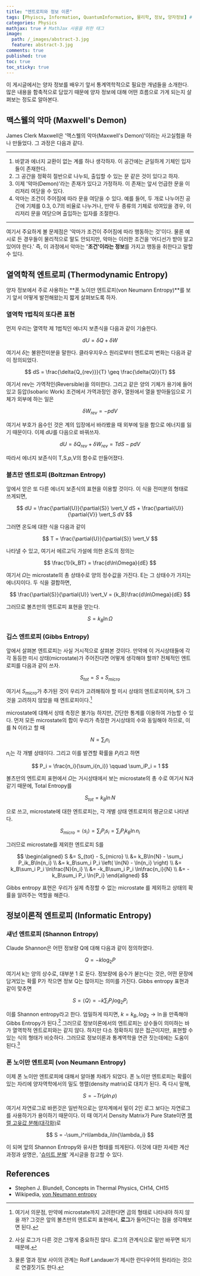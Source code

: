 ```yaml
---
title: "엔트로피와 정보 이론"
tags: [Phyiscs, Information, QuantumInformation, 물리학, 정보, 양자정보] # 태그 입력
categories: Physics
mathjax: true # MathJax 사용을 위한 태그
image:
  path: /_images/abstract-3.jpg
  feature: abstract-3.jpg
comments: true
published: true
toc: true
toc_sticky: true
---
```


이 게시글에서는 양자 정보를 배우기 앞서 통계역학적으로 필요한 개념들을 소개한다. 많은 내용을 함축적으로 담았기 때문에 양자 정보에 대해 어떤 흐름으로 가게 되는지 살펴보는 정도로 알아본다.

## 맥스웰의 악마 (Maxwell's Demon)
James Clerk Maxwell은 '맥스웰의 악마(Maxwell's Demon)'이라는 사고실험을 하나 만들었다. 그 과정은 다음과 같다.

----

1. 바깥과 에너지 교환이 없는 계를 하나 생각하자. 이 공간에는 균일하게 기체인 입자들이 존재한다.
2. 그 공간을 정확히 절반으로 나누되, 출입할 수 있는 문 같은 것이 있다고 하자.
3. 이제 '악마(Demon)'라는 존재가 있다고 가정하자. 이 존재는 앞서 언급한 문을 이리저리 여닫을 수 있다.
4. 악마는 조건이 주어짐에 따라 문을 여닫을 수 있다. 예를 들어, 두 개로 나누어진 공간에 기체를 0.3, 0.7의 비율로 나누거나, 만약 두 종류의 기체로 섞여있을 경우,
이리저리 문을 여닫으며 출입하는 입자를 조절한다.

----

여기서 주요하게 볼 문제점은 '악마가 조건이 주어짐에 따라 행동하는 것'이다. 물론 예시로 든 경우들이 물리적으로 말도 안되지만, 악마는 이러한 조건을 '어디선가 받아 알고 있어야 한다.'
즉, 이 과정에서 악마는 **'조건'이라는 정보**를 가지고 행동을 취한다고 말할 수 있다. 

## 열역학적 엔트로피 (Thermodynamic Entropy)
양자 정보에서 주로 사용하는 **폰 노이만 엔트로피(von Neumann Entropy)**를 보기 앞서 어떻게 발전해왔는지 짧게 살펴보도록 하자. 

### 열역학 1법칙의 또다른 표현
먼저 우리는 열역학 제 1법칙인 에너지 보존식을 다음과 같이 기술한다.

$$
dU = \delta{Q} + \delta{W}
$$

여기서 $\delta$는 불완전미분을 말한다. 클라우지우스 원리로부터 엔트로피 변화는 다음과 같이 정의되었다.

$$
dS = \frac{\delta{Q_{rev}}}{T} \geq \frac{\delta{Q}}{T} 
$$

여기서 rev는 가역적인(Reversible)을 의미한다. 그리고 같은 양의 기체가 용기에 들어있고 등압(Isobaric Work) 조건에서 가역과정인 경우, 열원에서 열을 받아들임으로 기체가 외부에 하는 일은

$$
\delta{W}_{rev} = -pdV
$$

여기서 부호가 음수인 것은 계의 입장에서 바라봤을 때 외부에 일을 함으로 에너지를 잃기 때문이다. 이제 dU를 다음으로 바꿔쓰자.

$$
dU = \delta{Q_{rev}} + \delta{W_{rev}} = TdS - pdV
$$

따라서 에너지 보존식이 T,S,p,V의 함수로 만들어졌다. 

### 볼츠만 엔트로피 (Boltzman Entropy)
앞에서 얻은 또 다른 에너지 보존식의 표현을 이용할 것이다. 이 식을 전미분의 형태로 쓰게되면,

$$
dU = \frac{\partial{U}}{\partial{S}} \vert_V dS + \frac{\partial{U}}{\partial{V}} \vert_S dV
$$

그러면 온도에 대한 식을 다음과 같이

$$
T = \frac{\partial{U}}{\partial{S}} \vert_V
$$

나타낼 수 있고, 여기서 에르고딕 가설에 의한 온도의 정의는

$$
\frac{1}{k_BT} = \frac{d\ln\Omega}{dE}
$$

여기서 $\Omega$는 microstate의 총 상태수로 양의 정수값을 가진다. E는 그 상태수가 가지는 에너지이다.
두 식을 결합하면,

$$
\frac{\partial{S}}{\partial{U}} \vert_V = {k_B}\frac{d\ln\Omega}{dE}
$$

그러므로 볼츠만의 엔트로피 표현을 얻는다.

$$
S = k_B\ln\Omega
$$

### 깁스 엔트로피 (Gibbs Entropy)
앞에서 살펴본 엔트로피는 사실 거시적으로 살펴본 것이다. 만약에 이 거시상태들에 각각 동등한 미시 상태(microstate)가 주어진다면 어떻게 생각해야 할까? 전체적인 엔트로피를 다음과 같이 쓰자.

$$
S_{tot} = S + S_{micro}
$$ 

여기서 $S_{micro}$가 추가된 것이 우리가 고려해줘야 할 미시 상태의 엔트로피이며, S가 그것을 고려하지 않았을 때 엔트로피이다.[^1]

microstate에 대해서 상태 측정은 불가능 하지만, 간단한 통계를 이용하여 가늠할 수 있다. 먼저 모든 microstate의 합이 우리가 측정한 거시상태의 수와 동일해야 하므로, 이를 N 이라고 할 때

$$
N = \sum_i{n_i}
$$

$n_i$는 각 개별 상태이다. 그리고 이를 발견할 확률을 $P_i$라고 하면

$$
P_i = \frac{n_i}{\sum_i{n_i}} \qquad \sum_iP_i = 1
$$

볼츠만의 엔트로피 표현에서 $\Omega$는 거시상태에서 보는 microstate의 총 수로 여기서 N과 같기 때문에, Total Entropy를

$$
S_{tot} = k_B\ln{N}
$$

으로 쓰고, microstate에 대한 엔트로피는, 각 개별 상태 엔트로피의 평균으로 나타낸다.

$$
S_{micro} = \langle s_i \rangle = \sum_i P_is_i = \sum_i P_ik_B\ln{n_i}
$$

그러므로 microstate를 제외한 엔트로피 S를

$$
\begin{aligned}
S &= S_{tot} - S_{micro} \\
&= k_B\ln{N} - \sum_i P_ik_B\ln{n_i} \\
&= k_B\sum_i P_i \left( \ln{N} - \ln{n_i} \right) \\
&= k_B\sum_i P_i \ln\frac{N}{n_i} \\
&= -k_B\sum_i P_i \ln\frac{n_i}{N} \\
&= -k_B\sum_i P_i \ln{P_i}
\end{aligned}
$$

Gibbs entropy 표현은 우리가 실제 측정할 수 없는 microstate 를 제외하고 상태의 확률을 알려주는 역할을 해준다.

## 정보이론적 엔트로피 (Informatic Entropy)
### 섀넌 엔트로피 (Shannon Entropy)
Claude Shannon은 어떤 정보량 Q에 대해 다음과 같이 정의하였다.

$$
Q = -k\log_2 P
$$

여기서 k는 양의 상수로, 대부분 1 로 둔다. 정보량에 음수가 붇는다는 것은, 어떤 문장에 담겨있는 확률 P가 작으면 정보 Q는 많아지는 의미를 가진다. Gibbs entropy 표현과 같이 맞추면

$$
S = \langle Q \rangle = -k\sum_iP_i\log_2P_i
$$

이를 Shannon entropy라고 한다. 엄밀하게 따지면, $k=k_B, log_2 \rightarrow \ln$을 만족해야 Gibbs Entropy가 된다.[^2] 그러므로 정보이론에서의 엔트로피는 상수들이 의미하는 바가 열역학적 엔트로피와는 같지 않다.
하지만 다소 정확하지 않은 접근이지만, 표현할 수 있는 식의 형태가 비슷하다. 그러므로 정보이론과 통계역학을 연관 짓는데에는 도움이 된다.[^3]

### 폰 노이만 엔트로피 (von Neumann Entropy)
이제 폰 노이만 엔트로피에 대해서 알아볼 차례가 되었다. 폰 노이만 엔트로피는 확률이 있는 자리에 양자역학에서의 밀도 행렬(density matrix)로 대치가 된다. 즉 다시 말해,

$$
S = -Tr(\rho\ln\rho)
$$

여기서 자연로그로 바뀐것은 일반적으로는 양자계에서 밑이 2인 로그 보다는 자연로그를 사용하기가 용이하기 때문이다. 이 때 여기서 Density Matrix가 Pure State이면
[행렬 고윳값 분해(대각화)](https://en.wikipedia.org/wiki/Eigendecomposition_of_a_matrix)로

$$
S = -\sum_i^n\lambda_i\ln{\lambda_i}
$$

이 되며 앞의 Shannon Entropy와 유사한 형태를 띄게된다. 이것에 대한 자세한 계산과정과 설명은,
'[슈미트 분해](physics/Schmidt-Decomposition/#폰-노이만-엔트로피와-concurrence)' 게시글을 참고할 수 있다.

## References
* Stephen J. Blundell, Concepts in Thermal Physics, CH14, CH15
* Wikipedia, [von Neumann entropy](https://en.wikipedia.org/wiki/Von_Neumann_entropy)

[^1]: 여기서 의문점, 만약에 microstate까지 고려한다면 곱의 형태로 나타내야 하지 않을 까? 그것은 앞의 볼츠만의 엔트로피 표현에서, **로그**가 들어간다는 점을 생각해보면 된다.
[^2]: 사실 로그가 다른 것은 그렇게 중요하진 않다. 로그의 관계식으로 밑만 바꾸면 되기 때문에.
[^3]: 물론 열과 정보 사이의 관계는 Rolf Landauer가 제시한 란다우어의 원리라는 것으로 연결짓기도 한다.